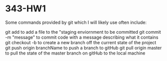 # 343-HW1

Some commands provided by git which I will likely use often include:

git add <filename> to add a file to the "staging enviornment to be committed
git commit -m "message" to commit code with a message describing what it contains
git checkout -b <branchName> to create a new branch off the current state of the project
git push origin branchName to push a branch to gitHub
git pull origin master to pull the state of the master branch on gitHub to the local machine

